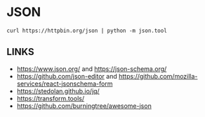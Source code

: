 JSON
====

```
curl https://httpbin.org/json | python -m json.tool
```

LINKS
-----

* https://www.json.org/ and https://json-schema.org/
* https://github.com/json-editor and https://github.com/mozilla-services/react-jsonschema-form
* https://stedolan.github.io/jq/
* https://transform.tools/
* https://github.com/burningtree/awesome-json